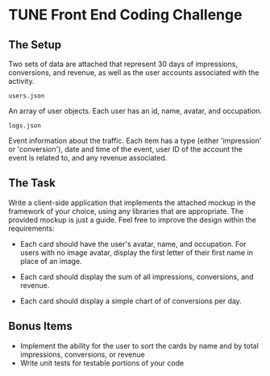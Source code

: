 # TUNE Front End Coding Challenge

## The Setup

Two sets of data are attached that represent 30 days of impressions, conversions, and revenue, as well as the user accounts associated with the activity.

`users.json`

An array of user objects. Each user has an id, name, avatar, and occupation.

`logs.json`

Event information about the traffic. Each item has a type (either 'impression' or 'conversion'), date and time of the event, user ID of the account the event is related to, and any revenue associated.

## The Task

Write a client-side application that implements the attached mockup in the framework of your choice, using any libraries that are appropriate. The provided mockup is just a guide. Feel free to improve the design within the requirements:

* Each card should have the user's avatar, name, and occupation. For users with no image avatar, display the first letter of their first name in place of an image.

* Each card should display the sum of all impressions, conversions, and revenue.

* Each card should display a simple chart of of conversions per day.

## Bonus Items

* Implement the ability for the user to sort the cards by name and by total impressions, conversions, or revenue
* Write unit tests for testable portions of your code
